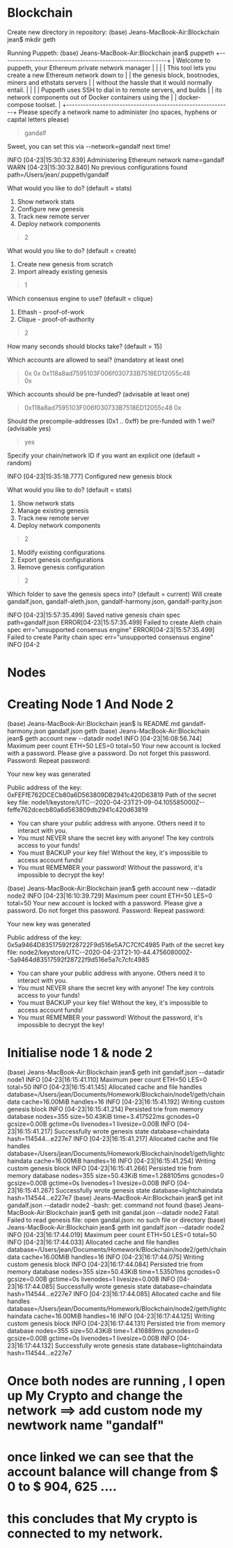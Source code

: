# Blockchain


Create new directory in repository:
(base) Jeans-MacBook-Air:Blockchain jean$ mkdir geth

Running Puppeth:
(base) Jeans-MacBook-Air:Blockchain jean$ puppeth
+-----------------------------------------------------------+
| Welcome to puppeth, your Ethereum private network manager |
|                                                           |
| This tool lets you create a new Ethereum network down to  |
| the genesis block, bootnodes, miners and ethstats servers |
| without the hassle that it would normally entail.         |
|                                                           |
| Puppeth uses SSH to dial in to remote servers, and builds |
| its network components out of Docker containers using the |
| docker-compose toolset.                                   |
+-----------------------------------------------------------+
Please specify a network name to administer (no spaces, hyphens or capital letters please)
> gandalf

Sweet, you can set this via --network=gandalf next time!

INFO [04-23|15:30:32.839] Administering Ethereum network           name=gandalf
WARN [04-23|15:30:32.840] No previous configurations found         path=/Users/jean/.puppeth/gandalf

What would you like to do? (default = stats)
 1. Show network stats
 2. Configure new genesis
 3. Track new remote server
 4. Deploy network components
> 2

What would you like to do? (default = create)
 1. Create new genesis from scratch
 2. Import already existing genesis
> 1

Which consensus engine to use? (default = clique)
 1. Ethash - proof-of-work
 2. Clique - proof-of-authority
> 2

How many seconds should blocks take? (default = 15)
> 

Which accounts are allowed to seal? (mandatory at least one)
> 0x
> 0x
> 0x118a8ad7595103F006f030733B7518ED12055c48                                      
> 0x

Which accounts should be pre-funded? (advisable at least one)
> 0x118a8ad7595103F006f030733B7518ED12055c48
> 0x

Should the precompile-addresses (0x1 .. 0xff) be pre-funded with 1 wei? (advisable yes)
> yes

Specify your chain/network ID if you want an explicit one (default = random)
> 
INFO [04-23|15:35:18.777] Configured new genesis block 

What would you like to do? (default = stats)
 1. Show network stats
 2. Manage existing genesis
 3. Track new remote server
 4. Deploy network components
> 2

 1. Modify existing configurations
 2. Export genesis configurations
 3. Remove genesis configuration
> 2

Which folder to save the genesis specs into? (default = current)
  Will create gandalf.json, gandalf-aleth.json, gandalf-harmony.json, gandalf-parity.json
> 
INFO [04-23|15:57:35.499] Saved native genesis chain spec          path=gandalf.json
ERROR[04-23|15:57:35.499] Failed to create Aleth chain spec        err="unsupported consensus engine"
ERROR[04-23|15:57:35.499] Failed to create Parity chain spec       err="unsupported consensus engine"
INFO [04-2


# Nodes 

# Creating Node 1 And Node 2

(base) Jeans-MacBook-Air:Blockchain jean$ ls
README.md		gandalf-harmony.json	gandalf.json		geth
(base) Jeans-MacBook-Air:Blockchain jean$ geth account new --datadir node1
INFO [04-23|16:08:56.744] Maximum peer count                       ETH=50 LES=0 total=50
Your new account is locked with a password. Please give a password. Do not forget this password.
Password: 
Repeat password: 

Your new key was generated

Public address of the key:   0xFEFfE762DCECb80a6D563809DB2941c420D63819
Path of the secret key file: node1/keystore/UTC--2020-04-23T21-09-04.105585000Z--feffe762dcecb80a6d563809db2941c420d63819

- You can share your public address with anyone. Others need it to interact with you.
- You must NEVER share the secret key with anyone! The key controls access to your funds!
- You must BACKUP your key file! Without the key, it's impossible to access account funds!
- You must REMEMBER your password! Without the password, it's impossible to decrypt the key!

(base) Jeans-MacBook-Air:Blockchain jean$ geth account new --datadir node2
INFO [04-23|16:10:39.729] Maximum peer count                       ETH=50 LES=0 total=50
Your new account is locked with a password. Please give a password. Do not forget this password.
Password: 
Repeat password: 

Your new key was generated

Public address of the key:   0x5a9464D83517592f28722F9d516e5A7C7CfC4985
Path of the secret key file: node2/keystore/UTC--2020-04-23T21-10-44.475608000Z--5a9464d83517592f28722f9d516e5a7c7cfc4985

- You can share your public address with anyone. Others need it to interact with you.
- You must NEVER share the secret key with anyone! The key controls access to your funds!
- You must BACKUP your key file! Without the key, it's impossible to access account funds!
- You must REMEMBER your password! Without the password, it's impossible to decrypt the key!

# Initialise node 1 & node 2

(base) Jeans-MacBook-Air:Blockchain jean$ geth init gandalf.json --datadir node1
INFO [04-23|16:15:41.110] Maximum peer count                       ETH=50 LES=0 total=50
INFO [04-23|16:15:41.145] Allocated cache and file handles         database=/Users/jean/Documents/Homework/Blockchain/node1/geth/chaindata cache=16.00MiB handles=16
INFO [04-23|16:15:41.192] Writing custom genesis block 
INFO [04-23|16:15:41.214] Persisted trie from memory database      nodes=355 size=50.43KiB time=3.417522ms gcnodes=0 gcsize=0.00B gctime=0s livenodes=1 livesize=0.00B
INFO [04-23|16:15:41.217] Successfully wrote genesis state         database=chaindata hash=114544…e227e7
INFO [04-23|16:15:41.217] Allocated cache and file handles         database=/Users/jean/Documents/Homework/Blockchain/node1/geth/lightchaindata cache=16.00MiB handles=16
INFO [04-23|16:15:41.254] Writing custom genesis block 
INFO [04-23|16:15:41.266] Persisted trie from memory database      nodes=355 size=50.43KiB time=1.288105ms gcnodes=0 gcsize=0.00B gctime=0s livenodes=1 livesize=0.00B
INFO [04-23|16:15:41.267] Successfully wrote genesis state         database=lightchaindata hash=114544…e227e7
(base) Jeans-MacBook-Air:Blockchain jean$ get init gandalf.json --datadir node2
-bash: get: command not found
(base) Jeans-MacBook-Air:Blockchain jean$ geth init gandal.json --datadir node2
Fatal: Failed to read genesis file: open gandal.json: no such file or directory
(base) Jeans-MacBook-Air:Blockchain jean$ geth init gandalf.json --datadir node2
INFO [04-23|16:17:44.019] Maximum peer count                       ETH=50 LES=0 total=50
INFO [04-23|16:17:44.033] Allocated cache and file handles         database=/Users/jean/Documents/Homework/Blockchain/node2/geth/chaindata cache=16.00MiB handles=16
INFO [04-23|16:17:44.075] Writing custom genesis block 
INFO [04-23|16:17:44.084] Persisted trie from memory database      nodes=355 size=50.43KiB time=1.53501ms gcnodes=0 gcsize=0.00B gctime=0s livenodes=1 livesize=0.00B
INFO [04-23|16:17:44.085] Successfully wrote genesis state         database=chaindata hash=114544…e227e7
INFO [04-23|16:17:44.085] Allocated cache and file handles         database=/Users/jean/Documents/Homework/Blockchain/node2/geth/lightchaindata cache=16.00MiB handles=16
INFO [04-23|16:17:44.125] Writing custom genesis block 
INFO [04-23|16:17:44.131] Persisted trie from memory database      nodes=355 size=50.43KiB time=1.416889ms gcnodes=0 gcsize=0.00B gctime=0s livenodes=1 livesize=0.00B
INFO [04-23|16:17:44.132] Successfully wrote genesis state         database=lightchaindata hash=114544…e227e7

# Once both nodes are running , I open up My Crypto and change the network ==> add custom node  my newtwork name "gandalf"

# once linked we can see that the account balance will change from $ 0 to $ 904, 625 ....

# this concludes that My crypto is connected to my network.
